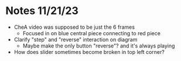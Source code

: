 # Notes 11/21/23

- CheA video was supposed to be just the 6 frames
  - Focused in on blue central piece connecting to red piece
- Clarify "step" and "reverse" interaction on diagram
  - Maybe make the only button "reverse"? and it's always playing
- How does slider sometimes become broken in top left corner?